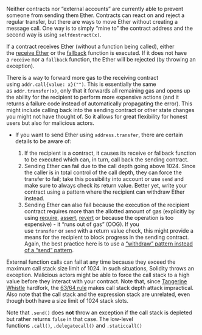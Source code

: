 Neither contracts nor “external accounts” are currently able to prevent someone from sending them Ether. Contracts can react on and reject a regular transfer, but there are ways to move Ether without creating a message call. One way is to simply “mine to” the contract address and the second way is using `selfdestruct(x)`.

If a contract receives Ether (without a function being called), either the [receive Ether](https://docs.soliditylang.org/en/latest/contracts.html#receive-ether-function) or the [fallback](https://docs.soliditylang.org/en/latest/contracts.html#fallback-function) function is executed. If it does not have a `receive` nor a `fallback` function, the Ether will be rejected (by throwing an exception).

There is a way to forward more gas to the receiving contract using `addr.call{value: x}("")`. This is essentially the same as `addr.transfer(x)`, only that it forwards all remaining gas and opens up the ability for the recipient to perform more expensive actions (and it returns a failure code instead of automatically propagating the error). This might include calling back into the sending contract or other state changes you might not have thought of. So it allows for great flexibility for honest users but also for malicious actors.

- If you want to send Ether using `address.transfer`, there are certain details to be aware of:
    
    1. If the recipient is a contract, it causes its receive or fallback function to be executed which can, in turn, call back the sending contract.
    2. Sending Ether can fail due to the call depth going above 1024. Since the caller is in total control of the call depth, they can force the transfer to fail; take this possibility into account or use `send` and make sure to always check its return value. Better yet, write your contract using a pattern where the recipient can withdraw Ether instead.
    3. Sending Ether can also fail because the execution of the recipient contract requires more than the allotted amount of gas (explicitly by using [require](https://docs.soliditylang.org/en/latest/control-structures.html#assert-and-require), [assert](https://docs.soliditylang.org/en/latest/control-structures.html#assert-and-require), [revert](https://docs.soliditylang.org/en/latest/control-structures.html#assert-and-require) or because the operation is too expensive) - it “runs out of gas” (OOG). If you use `transfer` or `send` with a return value check, this might provide a means for the recipient to block progress in the sending contract. Again, the best practice here is to use a [“withdraw” pattern instead of a “send” pattern](https://docs.soliditylang.org/en/latest/common-patterns.html#withdrawal-pattern).

External function calls can fail at any time because they exceed the maximum call stack size limit of 1024. In such situations, Solidity throws an exception. Malicious actors might be able to force the call stack to a high value before they interact with your contract. Note that, since [Tangerine Whistle](https://eips.ethereum.org/EIPS/eip-608) hardfork, the [63/64 rule](https://eips.ethereum.org/EIPS/eip-150) makes call stack depth attack impractical. Also note that the call stack and the expression stack are unrelated, even though both have a size limit of 1024 stack slots.

Note that `.send()` does **not** throw an exception if the call stack is depleted but rather returns `false` in that case. The low-level functions `.call()`, `.delegatecall()` and `.staticcall()`
